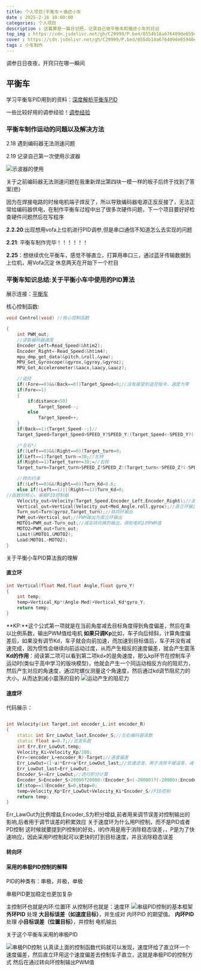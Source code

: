 ```yaml
---
title: 个人项目|平衡车＋循迹小车
date : 2025-2-18 10:00:00
categories: 个人项目
description : 这篇算是一篇日记把，记录自己做平衡车和循迹小车的日记
top_img : https://cdn.jsdelivr.net/gh/C29999/P.bed/8554b18a676409de65940e0d459781c2.jpg
cover : https://cdn.jsdelivr.net/gh/C29999/P.bed/8554b18a676409de65940e0d459781c2.jpg
tags : 小车制作
---
```


调参日日夜夜，开窍只在哪一瞬间

## 平衡车

学习平衡车PID用到的资料：[深度解析平衡车PID](https://blog.csdn.net/Carbon6/article/details/106580443)

一些比较好用的调参经验！[调参经验](https://cdn.jsdelivr.net/gh/C29999/P.bed/e9ea131d04f13fcc44a08c7b9b58e0c8.png)

### 平衡车制作运动的问题以及解决方法

2.18 遇到编码器无法测速问题

2.19 记录自己第一次使用示波器

![示波器的使用](https://cdn.jsdelivr.net/gh/C29999/P.bed/a0b2361f18becf3a7cab3c06df496f1c.jpg)

关于之前编码器无法测速问题在我重新焊出第四块一模一样的板子后终于找到了答案(悲)

因为在焊接电路的时候电机端子焊反了，所以导致编码器电源正反反接了，无法正常给编码器供电，在制作平衡车过程中出了很多次硬件问题，下一个项目要好好检查硬件问题然后在写程序

**2.2.20**:出现想用vofa上位机进行PID调参,但是串口通信不知道怎么去实现的问题

**2.21**: 平衡车制作完毕！！！！！！

**2.25**：想继续优化平衡车，感觉不够直立，打算用串口三，通过蓝牙传输数据到上位机，用Vofa沉淀
休息两天在开始下一个栏目

### 平衡车知识总结:关于平衡小车中使用的PID算法

展示连接：[平衡车](https://www.bilibili.com/video/BV1bDPPeFET1/?spm_id_from=333.1387.homepage.video_card.click&vd_source=c5401a748b9181518ac8973e4357cb19)

核心控制函数:

``` c++
void Control(void) //核心控制函数

{
    int PWM_out;
    //读取编码器速度
    Encoder_Left=Read_Speed(&htim2);
    Encoder_Right=-Read_Speed(&htim4);
    mpu_dmp_get_data(&pitch,&roll,&yaw);
    MPU_Get_Gyroscope(&gyrox,&gyroy,&gyroz);
    MPU_Get_Accelerometer(&aacx,&aacy,&aacz);

    //遥控
    if((Fore==0)&&(Back==0))Target_Speed=0;//没有接受到遥控指令，速度为零
    if(Fore==1)
    {
        if(distance<50)
            Target_Speed--;
        else
            Target_Speed++;
    }
    if(Back==1){Target_Speed--;}//
    Target_Speed=Target_Speed>SPEED_Y?SPEED_Y:(Target_Speed<-SPEED_Y?(-SPEED_Y):Target_Speed);//??·ù

    /*左右*/
    if((Left==0)&&(Right==0))Target_turn=0;
    if(Left==1)Target_turn-=30;//左转
    if(Right==1)Target_turn+=30;=//右转
    Target_turn=Target_turn>SPEED_Z?SPEED_Z:(Target_turn<-SPEED_Z?(-SPEED_Z):Target_turn);//??·ù( (20*100) * 100   )

    //转向约束
    if((Left==0)&&(Right==0))Turn_Kd=0.6;
    else if((Left==1)||(Right==1))Turn_Kd=0;
//函数的核心，串极PID控制器
    Velocity_out=Velocity(Target_Speed,Encoder_Left,Encoder_Right);//速度环输出
    Vertical_out=Vertical(Velocity_out+Med_Angle,roll,gyrox);//直立环输出
    Turn_out=Turn(gyroz,Target_turn);//转向环输出
    PWM_out=Vertical_out;//PWM输出为直立环输出
    MOTO1=PWM_out-Turn_out;//减去转向换的输出，得到电机1的PWM值
    MOTO2=PWM_out+Turn_out;
    Limit(&MOTO1,&MOTO2);
    Load(MOTO1,~MOTO2);
}
```

关于平衡小车PID算法我的理解

#### 直立环

``` c++
int Vertical(float Med,float Angle,float gyro_Y)
{
    int temp;
    temp=Vertical_Kp*(Angle-Med)+Vertical_Kd*gyro_Y;
    return temp;
}
```

**KP:**这个公式第一项就是在当前角度减去目标角度得到角度偏差，然后在乘以比例系数，输出PWM值给电机
**如果只调Kp**比如，车子向后倾斜，计算角度偏差后，如果没有调节Kd，车子就会向前加速，而加速到目标值后，车子并没有减速完成，因为惯性会继续向前运动过度，从而产生相反的速度偏差，就会产生震荡
**Kd的作用**：阅读第二项可以看到第二项kd×的是角速度，那么kp环节在控制车子运动时(类似于高中学习的版块模型)，他就会产生一个同运动相反方向的阻尼力，然后产生对应的角速度，通过陀螺仪测量这个角速度，然后通过kd调节阻尼力的大小，从而达到减小震荡的目的
![运动产生的阻尼力](https://cdn.jsdelivr.net/gh/C29999/P.bed/895453ac9b2be2aa2c96f34e341c0ece.jpg)

#### 速度环

代码展示：

``` c++

int Velocity(int Target,int encoder_L,int encoder_R)
{
    static int Err_LowOut_last,Encoder_S;//左右编码器读数
    static float a=0.7;//滤波系数
    int Err,Err_LowOut,temp;
    Velocity_Ki=Velocity_Kp/200;
    Err=(encoder_L+encoder_R)-Target;//速度偏差
    Err_LowOut=(1-a)*Err+a*Err_LowOut_last;//低通滤波，用于消除平缓误差，减少噪音的的印象
    Err_LowOut_last=Err_LowOut;
    Encoder_S+=Err_LowOut;//进行积分计算
    Encoder_S=Encoder_S>20000?20000:(Encoder_S<(-20000)?(-20000):Encoder_S);//积分限幅
    if(stop==1)Encoder_S=0,stop=0;
    temp=Velocity_Kp*Err_LowOut+Velocity_Ki*Encoder_S//PID控制
    return temp;
}

```

Err_LawOut为比例增益,Encoder_S为积分增益,前者用来调节误差对控制输出的影响,后者用于调节误差的积累效应
关于速度环为什么用PI控制，而不是PID或者PD控制
这时候就要提到PI控制的好处，I的作用是用于消除稳态误差，，P是为了快速响应，因此采用PI控制起可以更快的打到目标速度，并且消除稳态误差

#### 转向环

#### 采用的串极PID控制的解释

PID的种类有：串极，并极，单极

串极PID更加稳定也更加复杂

主控制环也就是内环:位置环
从控制环也就是：速度环
![串级PID控制的基本框架](https://cdn.jsdelivr.net/gh/C29999/P.bed/1766ab6fae028af8295266c63434b59d.png)
**外环PID** 处理 **大目标误差（如速度目标）**，并生成对 内环PID 的期望值。
**内环PID** 处理 **小目标误差（位置目标）**，并控制 电机输出

关于这个平衡车采用的串极PID

![串极PID控制](https://cdn.jsdelivr.net/gh/C29999/P.bed/4833ee34e0e9ab11801e4a83973a5c41.png)
认真读上面的控制函数代码就可以发现，速度环给了直立环一个速度偏差，然后直立环用这个速度偏差去控制车子直立，这就是串极PID的控制方式
然后在通过转向环控制输出PWM值
